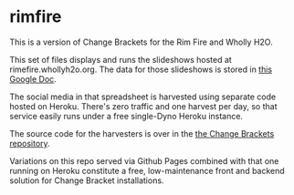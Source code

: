 rimfire
=======

This is a version of Change Brackets for the Rim Fire and Wholly H2O.

This set of files displays and runs the slideshows hosted at rimefire.whollyh2o.org. The data for those slideshows is stored in [this Google Doc](https://docs.google.com/spreadsheets/d/1EFabn1WUm2YtYabwmDjEaH5OXAMeRMwxe_7I7vmxUNg/edit#gid=727579335).

The social media in that spreadsheet is harvested using separate code hosted on Heroku. There's zero traffic and one harvest per day, so that service easily runs under a free single-Dyno Heroku instance.

The source code for the harvesters is over in the [the Change Brackets repository](https://github.com/nerdsfornature/changebrackets).

Variations on this repo served via Github Pages combined with that one running on Heroku constitute a free, low-maintenance front and backend solution for Change Bracket installations.
